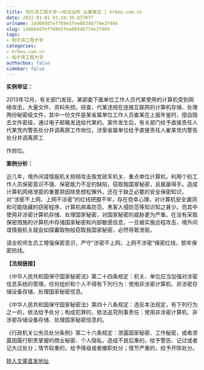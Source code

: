 ```yaml
---
title: 哈尔滨工程大学->依法治校 以案释法 | hrbeu.com.cn
date: 2022-01-01 01:24:35.837077
urlname: 1dd669d7ef769e5fee0034b774e2f404
slug: 1dd669d7ef769e5fee0034b774e2f404
tags: 
- 哈尔滨工程大学
categories:
- hrbeu.com.cn
- 哈尔滨工程大学
authorbox: false
sidebar: false
---
```

**实例举证：**

2013年12月，有关部门发现，某部委下属单位工作人员代某使用的计算机受到网络攻击，大量文件、资料失控。经查，代某违规在连接互联网的计算机存储、处理两份秘密级文件，其中一份文件是某省属单位工作人员崔某在上报年鉴时，擅自隐去文件密级，通过电子邮箱发送给代某的。案件发生后，有关部门给予直接责任人代某党内警告处分并调离原工作岗位，涉案省属单位给予直接责任人崔某党内警告处分并调离原工
<!--more-->
作岗位。

**案例分析：**

近几年，境外间谍情报机关频频攻击我党政军机关、重点单位计算机，利用个别工作人员保密意识不强、保密能力不足的缺陷，窃取我国家秘密，且屡屡得手。造成计算机网络泄密的重要原因除思想松懈外，还在于缺乏必要的安全保密知识，对“涉密不上网、上网不涉密”的红线把握不牢，存在侥幸心理，对计算机安全漏洞和可能隐藏的窃密程序、计算机病毒防范、黑客入侵防范等知识知之甚少。而其中使用非涉密计算机存储、处理国家秘密，对国家秘密的威胁更为严重。在没有采取保密措施的计算机中存储国家秘密和内部敏感信息，一旦被实施远程攻击，境外间谍情报机关就会如探囊取物般窃取我国家秘密，必然导致泄密。

请全校师生员工增强保密意识，严守“涉密不上网，上网不涉密”保密红线，筑牢保密防线。

**【法规链接】**

《中华人民共和国保守国家秘密法》第二十四条规定：机关、单位应当加强对涉密信息系统的管理，任何组织和个人不得有下列行为：使用非涉密计算机、非涉密存储设备存储、处理国家秘密信息。

《中华人民共和国保守国家秘密法》第四十八条规定：违反本法规定，有下列行为之一的，依法给予处分；构成犯罪的，依法追究刑事责任：使用非涉密计算机、非涉密存储设备存储、处理国家秘密信息的。

《行政机关公务员处分条例》第二十六条规定：泄露国家秘密、工作秘密，或者泄露因履行职责掌握的商业秘密、个人隐私，造成不良后果的，给予警告、记过或者记大过处分；情节较重的，给予降级或者撤职处分；情节严重的，给予开除处分。



[转入文章首发地址](http://gongxue.cn/info/1015/69351.htm)